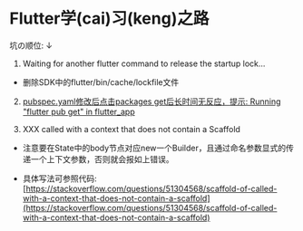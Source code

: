 # Flutter学(cai)习(keng)之路

坑の顺位: ↓

1. Waiting for another flutter command to release the startup lock...

- 删除SDK中的flutter/bin/cache/lockfile文件

2. [pubspec.yaml修改后点击packages get后长时间无反应，提示: Running "flutter pub get" in flutter_app](https://blog.csdn.net/unique_Even/article/details/104995111)

3. XXX called with a context that does not contain a Scaffold

- 注意要在State中的body节点对应new一个Builder，且通过命名参数显式的传递一个上下文参数，否则就会报如上错误。

- 具体写法可参照代码: [https://stackoverflow.com/questions/51304568/scaffold-of-called-with-a-context-that-does-not-contain-a-scaffold](https://stackoverflow.com/questions/51304568/scaffold-of-called-with-a-context-that-does-not-contain-a-scaffold)
